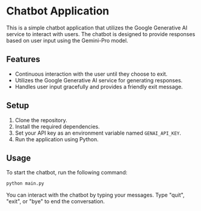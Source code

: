 # Chatbot Application

This is a simple chatbot application that utilizes the Google Generative AI service to interact with users. The chatbot is designed to provide responses based on user input using the Gemini-Pro model.

## Features

- Continuous interaction with the user until they choose to exit.
- Utilizes the Google Generative AI service for generating responses.
- Handles user input gracefully and provides a friendly exit message.

## Setup

1. Clone the repository.
2. Install the required dependencies.
3. Set your API key as an environment variable named `GENAI_API_KEY`.
4. Run the application using Python.

## Usage

To start the chatbot, run the following command:

```bash
python main.py
```

You can interact with the chatbot by typing your messages. Type "quit", "exit", or "bye" to end the conversation.
